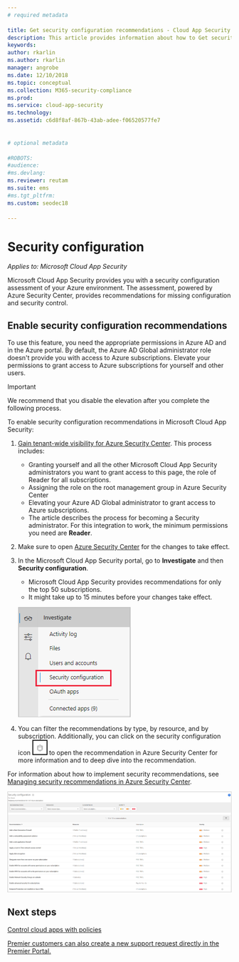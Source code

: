 ```yaml
---
# required metadata

title: Get security configuration recommendations - Cloud App Security | Microsoft Docs
description: This article provides information about how to Get security configuration recommendations in Cloud App Security by integrating with Azure Security Center.
keywords:
author: rkarlin
ms.author: rkarlin
manager: angrobe
ms.date: 12/10/2018
ms.topic: conceptual
ms.collection: M365-security-compliance
ms.prod:
ms.service: cloud-app-security
ms.technology:
ms.assetid: c6d8f8af-867b-43ab-adee-f06520577fe7


# optional metadata

#ROBOTS:
#audience:
#ms.devlang:
ms.reviewer: reutam
ms.suite: ems
#ms.tgt_pltfrm:
ms.custom: seodec18

---
```

# Security configuration

*Applies to: Microsoft Cloud App Security*

Microsoft Cloud App Security provides you with a security configuration assessment of your Azure environment. The assessment, powered by Azure Security Center, provides recommendations for missing configuration and security control.

## Enable security configuration recommendations

To use this feature, you need the appropriate permissions in Azure AD and in the Azure portal. By default, the Azure AD Global administrator role doesn't provide you with access to Azure subscriptions. Elevate your permissions to grant access to Azure subscriptions for yourself and other users.

> [!IMPORTANT]
> We recommend that you disable the elevation after you complete the following process.

To enable security configuration recommendations in Microsoft Cloud App Security:

1. <a href="https://docs.microsoft.com/azure/security-center/security-center-management-groups" target="_blank">Gain tenant-wide visibility for Azure Security Center</a>. This process includes:
   - Granting yourself and all the other Microsoft Cloud App Security administrators you want to grant access to this page, the role of Reader for all subscriptions.
   - Assigning the role on the root management group in Azure Security Center
   - Elevating your Azure AD Global administrator to grant access to Azure subscriptions.
   - The article describes the process for becoming a Security administrator. For this integration to work, the minimum permissions you need are **Reader**.

2. Make sure to open <a href="https://ms.portal.azure.com/#blade/Microsoft_Azure_Security/SecurityMenuBlade/0" target="_blank">Azure Security Center</a> for the changes to take effect.

3. In the Microsoft Cloud App Security portal, go to **Investigate** and then **Security configuration**. 
    - Microsoft Cloud App Security provides recommendations for only the top 50 subscriptions. 
    - It might take up to 15 minutes before your changes take effect.

     ![security configuration menu](./media/security-configuration-menu.png)

4. You can filter the recommendations by type, by resource, and by subscription. Additionally, you can click on the security configuration icon ![ASC icon](./media/asc-icon.png) to open the recommendation in Azure Security Center for more information and to deep dive into the recommendation. 

For information about how to implement security recommendations, see [Managing security recommendations in Azure Security Center](https://docs.microsoft.com/azure/security-center/security-center-recommendations).

   ![security configuration](./media/security-configuration1.png)

## Next steps 
[Control cloud apps with policies](control-cloud-apps-with-policies.md)

[Premier customers can also create a new support request directly in the Premier Portal.](https://premier.microsoft.com/)  
  
